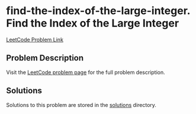# find-the-index-of-the-large-integer. Find the Index of the Large Integer

[LeetCode Problem Link](https://leetcode.com/problems/find_the_index_of_the_large_integer/)

## Problem Description

Visit the [LeetCode problem page](https://leetcode.com/problems/find_the_index_of_the_large_integer/) for the full problem description.

## Solutions

Solutions to this problem are stored in the [solutions](./solutions) directory.
